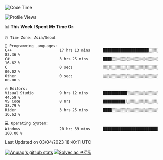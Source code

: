 <!--START_SECTION:waka-->
![Code Time](http://img.shields.io/badge/Code%20Time-67%20hrs%2014%20mins-blue)

![Profile Views](http://img.shields.io/badge/Profile%20Views-4-blue)

📊 **This Week I Spent My Time On** 

```text
🕑︎ Time Zone: Asia/Seoul

💬 Programming Languages: 
C++                      17 hrs 13 mins      █████████████████████░░░░   83.36 % 
C#                       3 hrs 25 mins       ████░░░░░░░░░░░░░░░░░░░░░   16.62 % 
C                        0 secs              ░░░░░░░░░░░░░░░░░░░░░░░░░   00.02 % 
Other                    0 secs              ░░░░░░░░░░░░░░░░░░░░░░░░░   00.00 % 

🔥 Editors: 
Visual Studio            9 hrs 12 mins       ███████████░░░░░░░░░░░░░░   44.59 % 
VS Code                  8 hrs               ██████████░░░░░░░░░░░░░░░   38.79 % 
Rider                    3 hrs 25 mins       ████░░░░░░░░░░░░░░░░░░░░░   16.62 % 

💻 Operating System: 
Windows                  20 hrs 39 mins      █████████████████████████   100.00 % 
```


 Last Updated on 03/04/2023 18:40:11 UTC
<!--END_SECTION:waka-->
[![Anurag's github stats](https://github-readme-stats.vercel.app/api?username=heosumin518)](https://github.com/anuraghazra/github-readme-stats)
[![Solved.ac
프로필](http://mazassumnida.wtf/api/v2/generate_badge?boj=heosumin)](https://solved.ac/heosumin)
